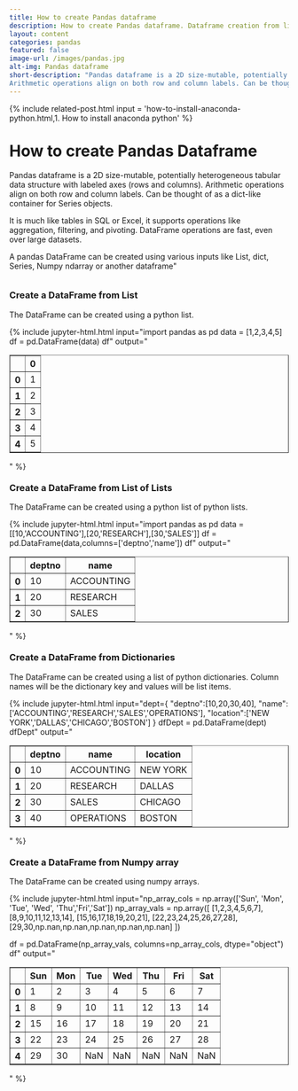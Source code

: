 ```yaml
---
title: How to create Pandas dataframe
description: How to create Pandas dataframe. Dataframe creation from list,dict, Numpy, csv, excel
layout: content
categories: pandas
featured: false 
image-url: /images/pandas.jpg
alt-img: Pandas dataframe
short-description: "Pandas dataframe is a 2D size-mutable, potentially heterogeneous tabular data structure with labeled axes (rows and columns). 
Arithmetic operations align on both row and column labels. Can be thought of as a dict-like container for Series objects. A pandas DataFrame can be created using various inputs like List, dict, Series, Numpy ndarray or another dataframe"
---
```


{%
include related-post.html
input = 
'how-to-install-anaconda-python.html,1. How to install anaconda python'
%}


<h1 style="padding-top: 60px; margin-top: -40px;">How to create Pandas Dataframe</h1>

Pandas dataframe is a 2D size-mutable, potentially heterogeneous tabular data structure with labeled axes (rows and columns). Arithmetic operations align on both row and column labels. Can be thought of as a dict-like container for Series objects. 

It is much like tables in SQL or Excel, it supports operations like aggregation, filtering, and pivoting. DataFrame operations are fast, even over large datasets.

A pandas DataFrame can be created using various inputs like List, dict, Series, Numpy ndarray or another dataframe"

<h3 style="padding-top: 60px; margin-top: -40px;">Create a DataFrame from List</h3>
The DataFrame can be created using a python list.

{%
include jupyter-html.html
input="import pandas as pd
data = [1,2,3,4,5]
df = pd.DataFrame(data)
df"
output="
<table border=\"1\" class=\"dataframe\">
  <thead>
    <tr style=\"text-align: right;\">
      <th></th>
      <th>0</th>
    </tr>
  </thead>
  <tbody>
    <tr>
      <th>0</th>
      <td>1</td>
    </tr>
    <tr>
      <th>1</th>
      <td>2</td>
    </tr>
    <tr>
      <th>2</th>
      <td>3</td>
    </tr>
    <tr>
      <th>3</th>
      <td>4</td>
    </tr>
    <tr>
      <th>4</th>
      <td>5</td>
    </tr>
  </tbody>
</table>"
%}


<h3 style="padding-top: 60px; margin-top: -40px;">Create a DataFrame from List of Lists</h3>
The DataFrame can be created using a python list of python lists.

{%
include jupyter-html.html
input="import pandas as pd
data = [[10,'ACCOUNTING'],[20,'RESEARCH'],[30,'SALES']]
df = pd.DataFrame(data,columns=['deptno','name'])
df"
output="
<table border=\"1\" class=\"dataframe\">
  <thead>
    <tr style=\"text-align: right;\">
      <th></th>
      <th>deptno</th>
      <th>name</th>
    </tr>
  </thead>
  <tbody>
    <tr>
      <th>0</th>
      <td>10</td>
      <td>ACCOUNTING</td>
    </tr>
    <tr>
      <th>1</th>
      <td>20</td>
      <td>RESEARCH</td>
    </tr>
    <tr>
      <th>2</th>
      <td>30</td>
      <td>SALES</td>
    </tr>
  </tbody>
</table>"
%}

<h3 style="padding-top: 60px; margin-top: -40px;">Create a DataFrame from Dictionaries</h3>
The DataFrame can be created using a list of python dictionaries. Column names will be the dictionary key and values will be list items. 

{% include jupyter-html.html
input="dept={
    \"deptno\":[10,20,30,40],
    \"name\":['ACCOUNTING','RESEARCH','SALES','OPERATIONS'],
    \"location\":['NEW YORK','DALLAS','CHICAGO','BOSTON']
}
dfDept = pd.DataFrame(dept)
dfDept"
output="
<table border=\"1\" class=\"dataframe\">
  <thead>
    <tr style=\"text-align: right;\">
      <th></th>
      <th>deptno</th>
      <th>name</th>
      <th>location</th>
    </tr>
  </thead>
  <tbody>
    <tr>
      <th>0</th>
      <td>10</td>
      <td>ACCOUNTING</td>
      <td>NEW YORK</td>
    </tr>
    <tr>
      <th>1</th>
      <td>20</td>
      <td>RESEARCH</td>
      <td>DALLAS</td>
    </tr>
    <tr>
      <th>2</th>
      <td>30</td>
      <td>SALES</td>
      <td>CHICAGO</td>
    </tr>
    <tr>
      <th>3</th>
      <td>40</td>
      <td>OPERATIONS</td>
      <td>BOSTON</td>
    </tr>
  </tbody>
</table>"
%}


<h3 style="padding-top: 60px; margin-top: -40px;">Create a DataFrame from Numpy array</h3>
The DataFrame can be created using numpy arrays. 

{% include jupyter-html.html 
input="np_array_cols = np.array(['Sun', 'Mon', 'Tue', 'Wed', 'Thu','Fri','Sat'])
np_array_vals = np.array([
    [1,2,3,4,5,6,7],
    [8,9,10,11,12,13,14],
    [15,16,17,18,19,20,21],
    [22,23,24,25,26,27,28],
    [29,30,np.nan,np.nan,np.nan,np.nan,np.nan]
])

df = pd.DataFrame(np_array_vals, columns=np_array_cols, dtype=\"object\")
df"
output="
<table border=\"1\" class=\"dataframe\">
  <thead>
    <tr style=\"text-align: right;\">
      <th></th>
      <th>Sun</th>
      <th>Mon</th>
      <th>Tue</th>
      <th>Wed</th>
      <th>Thu</th>
      <th>Fri</th>
      <th>Sat</th>
    </tr>
  </thead>
  <tbody>
    <tr>
      <th>0</th>
      <td>1</td>
      <td>2</td>
      <td>3</td>
      <td>4</td>
      <td>5</td>
      <td>6</td>
      <td>7</td>
    </tr>
    <tr>
      <th>1</th>
      <td>8</td>
      <td>9</td>
      <td>10</td>
      <td>11</td>
      <td>12</td>
      <td>13</td>
      <td>14</td>
    </tr>
    <tr>
      <th>2</th>
      <td>15</td>
      <td>16</td>
      <td>17</td>
      <td>18</td>
      <td>19</td>
      <td>20</td>
      <td>21</td>
    </tr>
    <tr>
      <th>3</th>
      <td>22</td>
      <td>23</td>
      <td>24</td>
      <td>25</td>
      <td>26</td>
      <td>27</td>
      <td>28</td>
    </tr>
    <tr>
      <th>4</th>
      <td>29</td>
      <td>30</td>
      <td>NaN</td>
      <td>NaN</td>
      <td>NaN</td>
      <td>NaN</td>
      <td>NaN</td>
    </tr>
  </tbody>
</table>"
%}
